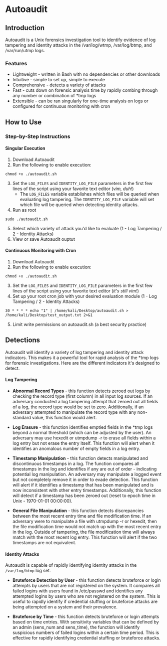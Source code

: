 # Autoaudit

## Introduction

Autoaudit is a Unix forensics investigation tool to identify evidence of log tampering and identity attacks in the /var/log/wtmp, /var/log/btmp, and /var/run/utmp logs.

### Features

- Lightweight - written in Bash with no dependencies or other downloads
- Intuitive - simple to set up, simple to execute
- Comprehensive - detects a variety of attacks
- Fast - cuts down on forensic analysis time by rapidly combing through any number or combination of *tmp logs 
- Extensible - can be ran singularly for one-time analysis on logs or configured for continuous monitoring with cron

## How to Use

### Step-by-Step Instructions

#### Singular Execution

1. Download Autoaudit
2. Run the following to enable execution:
~~~~
chmod +x ./autoaudit.sh
~~~~
3. Set the `LOG_FILES` and `IDENTITY_LOG_FILE` parameters in the first few lines of the script using your favorite text editor (*vim, duh!*)
    - The `LOG_FILES` variable establishes which files will be queried when evaluating log tampering. The `IDENTITY_LOG_FILE` variable will set which file will be queried when detecting identity attacks.
4. Run as root
~~~~
sudo ./autoaudit.sh
~~~~
5. Select which variety of attack you'd like to evaluate (1 - Log Tampering / 2 - Identity Attacks)
6. View or save Autoaudit ouptut

#### Continuous Monitoring with Cron

1. Download Autoaudit
2. Run the following to enable execution:
~~~~
chmod +x ./autoaudit.sh
~~~~
3. Set the `LOG_FILES` and `IDENTITY_LOG_FILE` parameters in the first few lines of the script using your favorite text editor (*it's still vim!*)
4. Set up your root cron job with your desired evaluation module (1 - Log Tampering / 2 - Identity Attacks)
~~~~
30 * * * * echo "1" | /home/kali/Desktop/autoaudit.sh > /home/kali/Desktop/test_output.txt 2>&1
~~~~
5. Limit write permissions on autoaudit.sh (a best security practice)

## Detections

Autoaudit will identify a variety of log tampering and identity attack indicators. This makes it a powerful tool for rapid analysis of the *tmp logs for forensic investigations. Here are the different indicators it's designed to detect.

#### Log Tampering

- **Abnormal Record Types** - this function detects zeroed out logs by checking the record type (first column) in all input log sources. If an adversary conducted a log tampering attempt that zeroed out all fields of a log, the record type would be set to zero. Additionally, if an adversary attempted to manipulate the record type with any non-standard value, this function would alert.

- **Log Erasure** - this function identifies emptied fields in the *tmp logs beyond a normal threshold (which can be adjusted by the user). An adversary may use hexedit or utmpdump -r to erase all fields within a log entry but not erase the entry itself. This function will alert when it identifies an anomalous number of empty fields in a log entry.

- **Timestamp Manipulation** - this function detects manipulated and discontinuous timestamps in a log. The function compares all timestamps in the log and identifies if any are out of order - indicating potential log manipulation. An adversary may manipulate a logged event but not completely remove it in order to evade detection. This function will alert if it identifies a timestamp that has been manipulated and is now inconsistent with other entry timestamps. Additionally, this function will detect if a timestamp has been zeroed out (reset to epoch time in Unix - 1970-01-01 00:00:00). 

- **General File Manipulation** - this function detects discrepancies between the most recent entry time and file modification time. If an adversary were to manipulate a file with utmpdump -r or hexedit, then the file modification time would not match up with the most recent entry in the log. Outside of tampering, the file modification time will always match with the most recent log entry. This function will alert if the two timestamps are not equivalent.

#### Identity Attacks

Autoaudit is capable of rapidly identifying identity attacks in the `/var/log/btmp` log set.

- **Bruteforce Detection by User** - this function detects bruteforce or login attempts by users that are not registered on the system. It compares all failed logins with users found in /etc/passwd and identifies any attempted logins by users who are not registered on the system. This is useful to rapidly identify if credential stuffing or bruteforce attacks are being attempted on a system and their prevalence. 

- **Bruteforce by Time** - this function detects bruteforce or login attempts based on time entries. With sensitivity variables that can be defined by an admin (sens_num and sens_time), the function will identify suspicious numbers of failed logins within a certain time period. This is effective for rapidly identifying credential stuffing or bruteforce attacks. 





